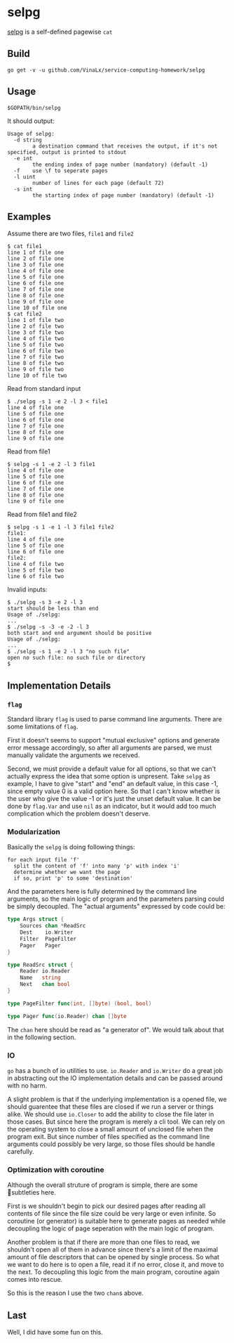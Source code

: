# selpg

[selpg](https://www.ibm.com/developerworks/cn/linux/shell/clutil/index.html) is a self-defined pagewise `cat`

## Build

```shell
go get -v -u github.com/VinaLx/service-computing-homework/selpg
```

## Usage

```shell
$GOPATH/bin/selpg
```

It should output:

```shell
Usage of selpg:
  -d string
    	a destination command that receives the output, if it's not specified, output is printed to stdout
  -e int
    	the ending index of page number (mandatory) (default -1)
  -f	use \f to seperate pages
  -l uint
    	number of lines for each page (default 72)
  -s int
    	the starting index of page number (mandatory) (default -1)
```

## Examples

Assume there are two files, `file1` and `file2`
```shell
$ cat file1
line 1 of file one
line 2 of file one
line 3 of file one
line 4 of file one
line 5 of file one
line 6 of file one
line 7 of file one
line 8 of file one
line 9 of file one
line 10 of file one
$ cat file2
line 1 of file two
line 2 of file two
line 3 of file two
line 4 of file two
line 5 of file two
line 6 of file two
line 7 of file two
line 8 of file two
line 9 of file two
line 10 of file two
```

Read from standard input
```shell
$ ./selpg -s 1 -e 2 -l 3 < file1
line 4 of file one
line 5 of file one
line 6 of file one
line 7 of file one
line 8 of file one
line 9 of file one
```

Read from file1
```shell
$ selpg -s 1 -e 2 -l 3 file1
line 4 of file one
line 5 of file one
line 6 of file one
line 7 of file one
line 8 of file one
line 9 of file one
```

Read from file1 and file2
```shell
$ selpg -s 1 -e 1 -l 3 file1 file2
file1:
line 4 of file one
line 5 of file one
line 6 of file one
file2:
line 4 of file two
line 5 of file two
line 6 of file two
```

Invalid inputs:
```
$ ./selpg -s 3 -e 2 -l 3
start should be less than end
Usage of ./selpg:
...
$ ./selpg -s -3 -e -2 -l 3
both start and end argument should be positive
Usage of ./selpg:
...
$ ./selpg -s 1 -e 2 -l 3 "no such file"
open no such file: no such file or directory
$
```

## Implementation Details

### `flag`

Standard library `flag` is used to parse command line arguments. There are some limitations of `flag`.

First it doesn't seems to support "mutual exclusive" options and generate error message accordingly, so after all arguments are parsed, we must manually validate the arguments we received.

Second, we must provide a default value for all options, so that we can't actually express the idea that some option is unpresent. Take `selpg` as example, I have to give "start" and "end" an default value, in this case -1, since empty value 0 is a valid option here. So that I can't know whether is the user who give the value -1 or it's just the unset default value. It can be done by `flag.Var` and use `nil` as an indicator, but it would add too much complication which the problem doesn't deserve.

### Modularization

Basically the `selpg` is doing following things:
```
for each input file 'f'
  split the content of 'f' into many 'p' with index 'i'
  determine whether we want the page
  if so, print 'p' to some 'destination'
```

And the parameters here is fully determined by the command line arguments, so the main logic of program and the parameters parsing could be simply decoupled. The "actual arguments" expressed by code could be:

```go
type Args struct {
	Sources chan *ReadSrc
	Dest    io.Writer
	Filter  PageFilter
	Pager   Pager
}

type ReadSrc struct {
	Reader io.Reader
	Name   string
	Next   chan bool
}

type PageFilter func(int, []byte) (bool, bool)

type Pager func(io.Reader) chan []byte
```

The `chan` here should be read as "a generator of". We would talk about that in the following section.

### IO

`go` has a bunch of io utilities to use. `io.Reader` and `io.Writer` do a great job in abstracting out the IO implementation details and can be passed around with no harm.

A slight problem is that if the underlying implementation is a opened file, we should guarentee that these files are closed if we run a server or things alike. We should use `io.Closer` to add the ability to close the file later in those cases. But since here the program is merely a cli tool. We can rely on the operating system to close a small amount of unclosed file when the program exit. But since number of files specified as the command line arguments could possibly be very large, so those files should be handle carefully.

### Optimization with coroutine

Although the overall struture of program is simple, there are some subtleties here.

First is we shouldn't begin to pick our desired pages after reading all contents of file since the file size could be very large or even infinite. So coroutine (or generator) is suitable here to generate pages as needed while decoupling the logic of page seperation with the main logic of program.

Another problem is that if there are more than one files to read, we shouldn't open all of them in advance since there's a limit of the maximal amount of file descriptors that can be opened by single process. So what we want to do here is to open a file, read it if no error, close it, and move to the next. To decoupling this logic from the main program, coroutine again comes into rescue.

So this is the reason I use the two `chan`s above.

## Last

Well, I did have some fun on this.